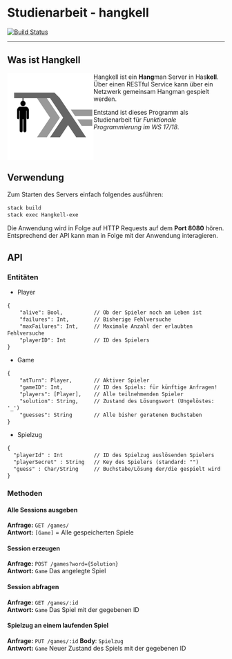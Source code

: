 # Studienarbeit - hangkell
[![Build Status](https://travis-ci.org/ob-fun-ws17/studienarbeit-hangkell.svg?branch=master)](https://travis-ci.org/ob-fun-ws17/studienarbeit-hangkell)
___

## Was ist Hangkell
<img src="logo.png" align="left"> <!-- let text float around -->
Hangkell ist ein **Hang**man Server in Has**kell**.
Über einen RESTful Service kann über ein Netzwerk gemeinsam Hangman gespielt werden.  

Entstand ist dieses Programm als Studienarbeit für *Funktionale Programmierung im WS 17/18*.

<br />
<br style="clear:left" /> <!-- get this under the image -->

## Verwendung
Zum Starten des Servers einfach folgendes ausführen:
```Bash
stack build
stack exec Hangkell-exe
```

Die Anwendung wird in Folge auf HTTP Requests auf dem **Port 8080** hören.
Entsprechend der API kann man in Folge mit der Anwendung interagieren.

## API
### Entitäten
- Player
```
{
    "alive": Bool,          // Ob der Spieler noch am Leben ist
    "failures": Int,        // Bisherige Fehlversuche
    "maxFailures": Int,     // Maximale Anzahl der erlaubten Fehlversuche
    "playerID": Int         // ID des Spielers
}
```

- Game
```
{
    "atTurn": Player,       // Aktiver Spieler
    "gameID": Int,          // ID des Spiels: für künftige Anfragen!
    "players": [Player],    // Alle teilnehmenden Spieler
    "solution": String,     // Zustand des Lösungswort (Ungelöstes: '_')
    "guesses": String       // Alle bisher geratenen Buchstaben
}
```

- Spielzug
```
{
  "playerId" : Int          // ID des Spielzug auslösenden Spielers
  "playerSecret" : String   // Key des Spielers (standard: "")
  "guess" : Char/String     // Buchstabe/Lösung der/die gespielt wird
}
```

### Methoden
#### Alle Sessions ausgeben
**Anfrage:** `GET /games/` <br />
**Antwort:** `[Game]` = Alle gespeicherten Spiele

#### Session erzeugen
**Anfrage:** `POST /games?word={Solution}` <br/>
**Antwort:** `Game` Das angelegte Spiel

#### Session abfragen
**Anfrage:** `GET /games/:id` <br/>
**Antwort:** `Game` Das Spiel mit der gegebenen ID

#### Spielzug an einem laufenden Spiel
**Anfrage:** `PUT /games/:id` **Body**: `Spielzug`<br />
**Antwort:** `Game` Neuer Zustand des Spiels mit der gegebenen ID
<!--
#### Spiel lösen
**Anfrage:** `PUT /games/:id/solve` **Body**: `Spielzug`<br />
**Antwort:** `Game` Neuer Zustand des Spiels mit der gegebenen ID

#### Spieler bei einem Spiel anmelden
**Anfrage:** `PUT /games/:id/solve` **Body**: `Spielzug`<br />
**Antwort:** `Player` Spieler der dem Spiel mit der gegebenen ID hinzugefügt wurde
-->
